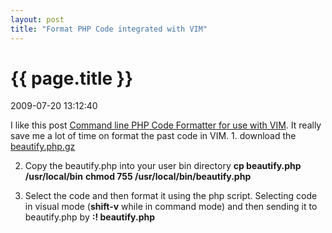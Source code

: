 ```yaml
---
layout: post
title: "Format PHP Code integrated with VIM"
---
```


<h1> {{ page.title }} </h1> <p class='meta'>2009-07-20 13:12:40</p>

I like this post <a href="http://shadsplace.org/beautify-php/">Command line PHP Code Formatter for use with VIM</a>. It really save me a lot of time on format the past code in VIM.
1. 
download the <a href="http://shadsplace.org/beautify-php/beautify.php.gz">beautify.php.gz</a>

2. Copy the beautify.php into your user bin directory 
<strong>cp beautify.php /usr/local/bin</strong>
<strong>chmod 755 /usr/local/bin/beautify.php</strong>

3. Select the code and then format it using the php script.
Selecting code in visual mode (<strong>shift-v</strong> while in command mode) and then sending it to beautify.php by
<strong>:! beautify.php</strong>